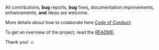 All contributions, **bug** reports, **bug** fixes, documentation improvements, enhancements, **and** ideas are welcome.

More details about how to colaborate here [Code of Conduct](./CODE_OF_CONDUCT.md).

To get an overview of the project, read the [README](README.md).

Thank you! :relaxed:
